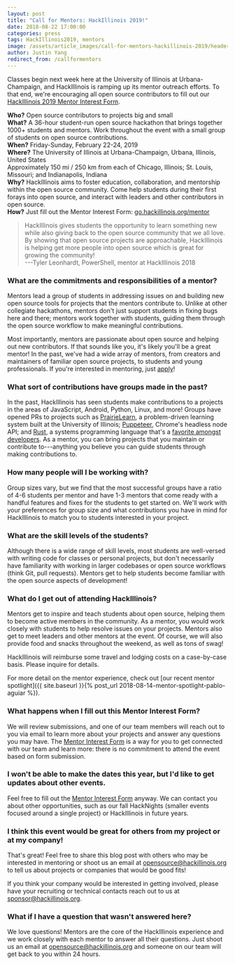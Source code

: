 ```yaml
---
layout: post
title: "Call for Mentors: HackIllinois 2019!"
date: 2018-08-22 17:00:00
categories: press
tags: HackIllinois2019, mentors
image: /assets/article_images/call-for-mentors-hackillinois-2019/header.jpg
author: Justin Yang
redirect_from: /callformentors
---
```


Classes begin next week here at the University of Illinois at Urbana-Champaign, and HackIllinois is ramping up its mentor outreach efforts. To that end, we're encouraging all open source contributors to fill out our [HackIllinois 2019 Mentor Interest Form](http://go.hackillinois.org/mentor).

**Who?** Open source contributors to projects big and small
<br>
**What?** A 36-hour student-run open source hackathon that brings together 1000+ students and mentors. Work throughout the event with a small group of students on open source contributions.
<br>
**When?** Friday-Sunday, February 22-24, 2019
<br>
**Where?** The University of Illinois at Urbana-Champaign, Urbana, Illinois, United States
<br>
Approximately 150 mi / 250 km from each of Chicago, Illinois; St. Louis, Missouri; and Indianapolis, Indiana
<br>
**Why?** HackIllinois aims to foster education, collaboration, and mentorship within the open source community. Come help students during their first forays into open source, and interact with leaders and other contributors in open source.
<br>
**How?** Just fill out the Mentor Interest Form: [go.hackillinois.org/mentor](http://go.hackillinois.org/mentor)

><span style="font-style:normal">HackIllinois gives students the opportunity to learn something new while also giving back to the open source community that we all love. By showing that open source projects are approachable, HackIllinois is helping get more people into open  source which is great for growing the community!<br>
---Tyler Leonhardt, PowerShell, mentor at HackIllinois 2018
</span>

### What are the commitments and responsibilities of a mentor?
Mentors lead a group of students in addressing issues on and building new open source tools for projects that the mentors contribute to. Unlike at other collegiate hackathons, mentors don't just support students in fixing bugs here and there; mentors work together with students, guiding them through the open source workflow to make meaningful contributions.

Most importantly, mentors are passionate about open source and helping out new contributors. If that sounds like you, it's likely you'll be a great mentor! In the past, we've had a wide array of mentors, from creators and maintainers of familiar open source projects, to students and young professionals. If you're interested in mentoring, just [apply](http://go.hackillinois.org/mentor)!

### What sort of contributions have groups made in the past?
In the past, HackIllinois has seen students make contributions to a projects in the areas of JavaScript, Android, Python, Linux, and more! Groups have opened PRs to projects such as [PrairieLearn](https://github.com/PrairieLearn/PrairieLearn), a problem-driven learning system built at the University of Illinois; [Puppeteer](https://github.com/istanbuljs/puppeteer-to-istanbul), Chrome's headless node API; and [Rust](https://github.com/rust-lang-nursery/rust-cookbook), a systems programming language that's a [favorite amongst developers](https://users.rust-lang.org/t/rust-most-loved-in-stackoverflow-2018-survey-results/16148). As a mentor, you can bring projects that you maintain or contribute to---anything you believe you can guide students through making contributions to.

### How many people will I be working with?
Group sizes vary, but we find that the most successful groups have a ratio of 4-6 students per mentor and have 1-3 mentors that come ready with a handful features and fixes for the students to get started on. We'll work with your preferences for group size and what contributions you have in mind for HackIllinois to match you to students interested in your project.

### What are the skill levels of the students?
Although there is a wide range of skill levels, most students are well-versed with writing code for classes or personal projects, but don't necessarily have familiarity with working in larger codebases or open source workflows (think Git, pull requests). Mentors get to help students become familiar with the open source aspects of development!

### What do I get out of attending HackIllinois?
Mentors get to inspire and teach students about open source, helping them to become active members in the community. As a mentor, you would work closely with students to help resolve issues on your projects. Mentors also get to meet leaders and other mentors at the event. Of course, we will also provide food and snacks throughout the weekend, as well as tons of swag!

HackIllinois will reimburse some travel and lodging costs on a case-by-case basis. Please inquire for details.

For more detail on the mentor experience, check out [our recent mentor spotlight]({{ site.baseurl }}{% post_url 2018-08-14-mentor-spotlight-pablo-aguiar %}).

### What happens when I fill out this Mentor Interest Form?
We will review submissions, and one of our team members will reach out to you via email to learn more about your projects and answer any questions you may have. The [Mentor Interest Form](http://go.hackillinois.org/mentor) is a way for you to get connected with our team and learn more: there is no commitment to attend the event based on form submission.

### I won't be able to make the dates this year, but I'd like to get updates about other events.
Feel free to fill out the [Mentor Interest Form](http://go.hackillinois.org/mentor) anyway. We can contact you about other opportunities, such as our fall HackNights (smaller events focused around a single project) or HackIllinois in future years.

### I think this event would be great for others from my project or at my company!
That's great! Feel free to share this blog post with others who may be interested in mentoring or shoot us an email at [opensource@hackillinois.org](mailto:opensource@hackillinois.org) to tell us about projects or companies that would be good fits!

If you think your company would be interested in getting involved, please have your recruiting or technical contacts reach out to us at [sponsor@hackillinois.org](mailto:sponsor@hackillinois.org).

### What if I have a question that wasn't answered here?
We love questions! Mentors are the core of the HackIllinois experience and we work closely with each mentor to answer all their questions. Just shoot us an email at [opensource@hackillinois.org](mailto:opensource@hackillinois.org) and someone on our team will get back to you within 24 hours.
